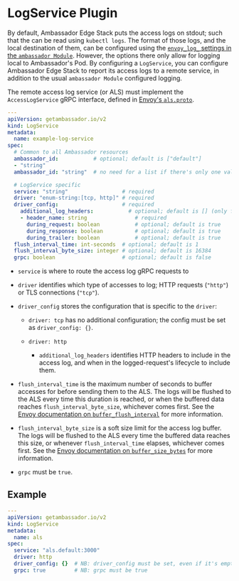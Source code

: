 # LogService Plugin

By default, Ambassador Edge Stack puts the access logs on stdout; such
that the can be read using `kubectl logs`.  The format of those logs,
and the local destination of them, can be configured using the
[`envoy_log_` settings in the `ambassador
Module`](../../ambassador).  However, the
options there only allow for logging local to Ambassador's Pod.  By
configuring a `LogService`, you can configure Ambassador Edge Stack to
report its access logs to a remote service, in addition to the usual
`ambassador Module` configured logging.

The remote access log service (or ALS) must implement the
`AccessLogService` gRPC interface, defined in [Envoy's `als.proto`][als.proto].

[als.proto]: https://github.com/emissary-ingress/emissary/blob/master/api/envoy/service/accesslog/v2/als.proto

```yaml
---
apiVersion: getambassador.io/v2
kind: LogService
metadata:
  name: example-log-service
spec:
  # Common to all Ambassador resources
  ambassador_id:           # optional; default is ["default"]
  - "string"
  ambassador_id: "string"  # no need for a list if there's only one value

  # LogService specific
  service: "string"                 # required
  driver: "enum-string:[tcp, http]" # required
  driver_config:                    # required
    additional_log_headers:           # optional; default is [] (only for `driver: http`)
    - header_name: string               # required
      during_request: boolean           # optional; default is true
      during_response: boolean          # optional; default is true
      during_trailer: boolean           # optional; default is true
  flush_interval_time: int-seconds  # optional; default is 1
  flush_interval_byte_size: integer # optional; default is 16384
  grpc: boolean                     # optional; default is false
```

 - `service` is where to route the access log gRPC requests to

 - `driver` identifies which type of accesses to log; HTTP requests (`"http"`) or
   TLS connections (`"tcp"`).

 - `driver_config` stores the configuration that is specific to the `driver`:

    * `driver: tcp` has no additional configuration; the config must
      be set as `driver_config: {}`.

    * `driver: http`

       - `additional_log_headers` identifies HTTP headers to include in
         the access log, and when in the logged-request's lifecycle to
         include them.

 - `flush_interval_time` is the maximum number of seconds to buffer
   accesses for before sending them to the ALS.  The logs will be
   flushed to the ALS every time this duration is reached, or when the
   buffered data reaches `flush_interval_byte_size`, whichever comes
   first.  See the [Envoy documentation on
   `buffer_flush_interval`][buffer_flush_interval] for more
   information.

 - `flush_interval_byte_size` is a soft size limit for the access log
   buffer.  The logs will be flushed to the ALS every time the
   buffered data reaches this size, or whenever `flush_interval_time`
   elapses, whichever comes first.  See the [Envoy documentation on
   `buffer_size_bytes`][buffer_size_bytes] for more information.

 - `grpc` must be `true`.

[buffer_flush_interval]: https://www.envoyproxy.io/docs/envoy/latest/api-v3/extensions/access_loggers/grpc/v3/als.proto.html#extensions-access-loggers-grpc-v3-commongrpcaccesslogconfig
[buffer_size_bytes]: https://www.envoyproxy.io/docs/envoy/latest/api-v3/extensions/access_loggers/grpc/v3/als.proto.html#extensions-access-loggers-grpc-v3-commongrpcaccesslogconfig

## Example

```yaml
---
apiVersion: getambassador.io/v2
kind: LogService
metadata:
  name: als
spec:
  service: "als.default:3000"
  driver: http
  driver_config: {}  # NB: driver_config must be set, even if it's empty
  grpc: true         # NB: grpc must be true
```
